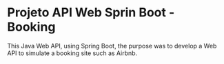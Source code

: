 # Projeto API Web Sprin Boot - Booking

This Java Web API, using Spring Boot, the purpose was to develop a Web API to simulate a booking site such as Airbnb.